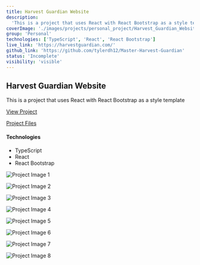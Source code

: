 ```yaml
---
title: Harvest Guardian Website
description:
  'This is a project that uses React with React Bootstrap as a style template'
coverImage: './images/projects/personal_project/Harvest_Guardian_Website/HGWeb_3.jpg'
group: 'Personal'
technologies: ['TypeScript', 'React', 'React Bootstrap']
live_link: 'https://harvestguardian.com/'
github_link: 'https://github.com/tylerdh12/Master-Harvest-Guardian'
status: 'Incomplete'
visibility: 'visible'
---
```


## Harvest Guardian Website

This is a project that uses React with React Bootstrap as a style template

[View Project](https://expo.io/@tylerdh12/Harvest_Guardian)

[Project Files](https://github.com/tylerdh12/Master-Harvest-Guardian)

#### Technologies

- TypeScript
- React
- React Bootstrap

![Project Image 1](../images/projects/personal_project/Harvest_Guardian_Website/HGWeb_3.jpg)

![Project Image 2](../images/projects/personal_project/Harvest_Guardian_Website/HGWeb_1.jpg)

![Project Image 3](../images/projects/personal_project/Harvest_Guardian_Website/HGWeb_2.jpg)

![Project Image 4](../images/projects/personal_project/Harvest_Guardian_Website/HGWeb_4.jpg)

![Project Image 5](../images/projects/personal_project/Harvest_Guardian_Website/HGWeb_5.jpg)

![Project Image 6](../images/projects/personal_project/Harvest_Guardian_Website/HGWeb_6.jpg)

![Project Image 7](../images/projects/personal_project/Harvest_Guardian_Website/HGWeb_7.jpg)

![Project Image 8](../images/projects/personal_project/Harvest_Guardian_Website/HGWeb_8.jpg)
